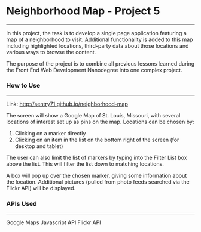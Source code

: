 # Neighborhood Map - Project 5
---
In this project, the task is to develop a single page application featuring a map of a neighborhood to visit. Additional functionality is added to this map including highlighted locations, third-party data about those locations and various ways to browse the content.

The purpose of the project is to combine all previous lessons learned during the Front End Web Development Nanodegree into one complex project.

### How to Use
---
Link: http://sentry71.github.io/neighborhood-map

The screen will show a Google Map of St. Louis, Missouri, with several locations of interest set up as pins on the map. Locations can be chosen by:
1. Clicking on a marker directly
2. Clicking on an item in the list on the bottom right of the screen (for desktop and tablet)

The user can also limit the list of markers by typing into the Filter List box above the list. This will filter the list down to matching locations.

A box will pop up over the chosen marker, giving some information about the location. Additional pictures (pulled from photo feeds searched via the Flickr API) will be displayed.

### APIs Used
---
Google Maps Javascript API
Flickr API

